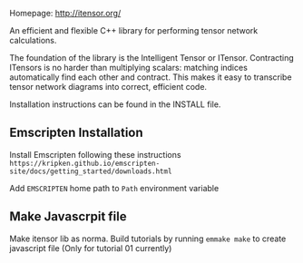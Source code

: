 Homepage: http://itensor.org/

An efficient and flexible C++ library for performing tensor network calculations.

The foundation of the library is the Intelligent Tensor or ITensor. 
Contracting ITensors is no harder than multiplying scalars: matching indices 
automatically find each other and contract. This makes it easy to transcribe 
tensor network diagrams into correct, efficient code.

Installation instructions can be found in the INSTALL file.

## Emscripten Installation
Install Emscripten following these instructions
`https://kripken.github.io/emscripten-site/docs/getting_started/downloads.html`

Add `EMSCRIPTEN` home path to  `Path` environment variable

## Make Javascrpit file
Make itensor lib as norma. Build tutorials by running `emmake make` to create javascript file (Only for tutorial 01 currently)
